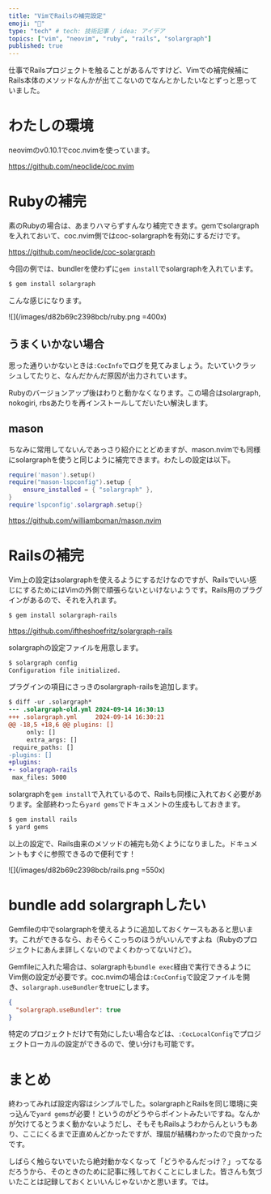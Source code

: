 ```yaml
---
title: "VimでRailsの補完設定"
emoji: "🎼"
type: "tech" # tech: 技術記事 / idea: アイデア
topics: ["vim", "neovim", "ruby", "rails", "solargraph"]
published: true
---
```


仕事でRailsプロジェクトを触ることがあるんですけど、Vimでの補完候補にRails本体のメソッドなんかが出てこないのでなんとかしたいなとずっと思っていました。

# わたしの環境

neovimのv0.10.1でcoc.nvimを使っています。

https://github.com/neoclide/coc.nvim

# Rubyの補完

素のRubyの場合は、あまりハマらずすんなり補完できます。gemでsolargraphを入れておいて、coc.nvim側ではcoc-solargraphを有効にするだけです。

https://github.com/neoclide/coc-solargraph

今回の例では、bundlerを使わずに`gem install`でsolargraphを入れています。

```sh
$ gem install solargraph
```

こんな感じになります。

![](/images/d82b69c2398bcb/ruby.png =400x)

## うまくいかない場合

思った通りいかないときは`:CocInfo`でログを見てみましょう。たいていクラッシュしてたりと、なんだかんだ原因が出力されています。

Rubyのバージョンアップ後はわりと動かなくなります。この場合はsolargraph, nokogiri, rbsあたりを再インストールしてだいたい解決します。

## mason

ちなみに常用してないんであっさり紹介にとどめますが、mason.nvimでも同様にsolargraphを使うと同じように補完できます。わたしの設定は以下。

```lua
require('mason').setup()
require("mason-lspconfig").setup {
    ensure_installed = { "solargraph" },
}
require'lspconfig'.solargraph.setup{}
```

https://github.com/williamboman/mason.nvim


# Railsの補完

Vim上の設定はsolargraphを使えるようにするだけなのですが、Railsでいい感じにするためにはVimの外側で頑張らないといけないようです。Rails用のプラグインがあるので、それを入れます。

```sh
$ gem install solargraph-rails
```

https://github.com/iftheshoefritz/solargraph-rails

solargraphの設定ファイルを用意します。

```sh
$ solargraph config
Configuration file initialized.
```

プラグインの項目にさっきのsolargraph-railsを追加します。

```diff
$ diff -ur .solargraph*
--- .solargraph-old.yml 2024-09-14 16:30:13
+++ .solargraph.yml     2024-09-14 16:30:21
@@ -18,5 +18,6 @@ plugins: []
     only: []
     extra_args: []
 require_paths: []
-plugins: []
+plugins:
+- solargraph-rails
 max_files: 5000
```

solargraphを`gem install`で入れているので、Railsも同様に入れておく必要があります。全部終わったら`yard gems`でドキュメントの生成もしておきます。

```sh
$ gem install rails
$ yard gems
```

以上の設定で、Rails由来のメソッドの補完も効くようになりました。ドキュメントもすぐに参照できるので便利です！

![](/images/d82b69c2398bcb/rails.png =550x)

# bundle add solargraphしたい

Gemfileの中でsolargraphを使えるように追加しておくケースもあると思います。これができるなら、おそらくこっちのほうがいいんですよね（Rubyのプロジェクトにあんま詳しくないのでよくわかってないけど）。

Gemfileに入れた場合は、solargraphも`bundle exec`経由で実行できるようにVim側の設定が必要です。coc.nvimの場合は`:CocConfig`で設定ファイルを開き、`solargraph.useBundler`をtrueにします。

```json
{
  "solargraph.useBundler": true
}
```

特定のプロジェクトだけで有効にしたい場合などは、`:CocLocalConfig`でプロジェクトローカルの設定ができるので、使い分けも可能です。

# まとめ

終わってみれば設定内容はシンプルでした。solargraphとRailsを同じ環境に突っ込んで`yard gems`が必要！というのがどうやらポイントみたいですね。なんかが欠けてるとうまく動かないようだし、そもそもRailsようわからんというもあり、ここにくるまで正直めんどかったですが、理屈が結構わかったので良かったです。

しばらく触らないでいたら絶対動かなくなって「どうやるんだっけ？」ってなるだろうから、そのときのために記事に残しておくことにしました。皆さんも気づいたことは記録しておくといいんじゃないかと思います。では。


